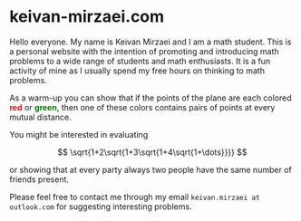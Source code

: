 # keivan-mirzaei.com

Hello everyone. My name is Keivan Mirzaei and I am a math student. This is a personal website with the intention of promoting and introducing math problems to a wide range of students and math enthusiasts. It is a fun activity of mine as I usually spend my free hours on thinking to math problems.

As a warm-up you can show that if the points of the plane are each colored <b style="color:red;">red</b> or <b style="color:green;">green</b>, then one of these colors contains pairs of points at every mutual distance.

You might be interested in evaluating

$$
\sqrt{1+2\sqrt{1+3\sqrt{1+4\sqrt{1+\dots}}}}
$$

or showing that at every party always two people have the same number of friends present.

Please feel free to contact me through my email `keivan.mirzaei at outlook.com` for suggesting interesting problems.

<!-- separator -->